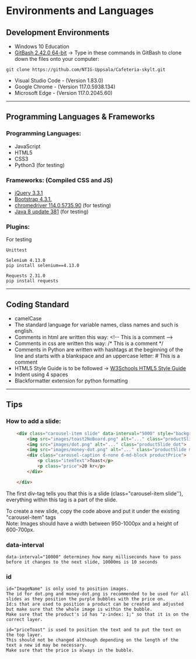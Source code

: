 # Environments and Languages 

## Development Environments

- Windows 10 Education
- [GitBash 2.42.0 64-bit](https://git-scm.com/download/win) -> Type in these commands in GitBash to clone down the files onto your computer:
```
git clone https://github.com/NTIG-Uppsala/Cafeteria-skylt.git
```
- Visual Studio Code - (Version 1.83.0)
- Google Chrome - (Version 117.0.5938.134)
- Microsoft Edge - (Version 117.0.2045.60)

***

## Programming Languages & Frameworks

### Programming Languages:
- JavaScript
- HTML5
- CSS3
- Python3 (for testing)

### Frameworks: (Compiled CSS and JS)
- [jQuery 3.3.1](https://jquery.com/download/)
- [Bootstrap 4.3.1.](https://getbootstrap.com/docs/4.3/getting-started/download/) 
- [chromedriver 114.0.5735.90](https://chromedriver.chromium.org/downloads) (for testing)
- [Java 8 update 381](https://www.java.com/sv/download/) (for testing)	

### Plugins:
For testing
```
Unittest

Selenium 4.13.0				
pip install selenium==4.13.0

Requests 2.31.0
pip install requests 
```

***

## Coding Standard 
- camelCase
- The standard language for variable names, class names and such is english.
- Comments in html are written this way: \<!-- This is a comment -->
- Comments in css are written this way: /* This is a comment */
- Comments in Python are written with hashtags at the beginning of the line and starts with a blankspace and an uppercase letter: # This is a comment
- HTML5 Style Guide is to be followed -> [W3Schools HTML5 Style Guide](https://www.w3schools.com/html/html5_syntax.asp)
- Indent using 4 spaces
- Blackformatter extension for python formatting

***

## Tips

### How to add a slide:

```html
	<div class="carousel-item slide" data-interval="5000" style="background-color: #190f27;">
		<img src="images/toast2NoBoard.png" alt="..." class="productSlide productImage">
		<img src="images/dot.png" alt="..." class="productSlide dot">
		<img src="images/money-dot.png" alt="..." class="productSlide moneyDot">
		<div class="carousel-caption d-none d-md-block productPrice">
			<p class="itemText">Toast</p>
			<p class="price">20 kr</p>
		</div>

	</div>
```

The first div-tag tells you that this is a slide (class="carousel-item slide''), everything within this tag is a part of the slide.

To create a new slide, copy the code above and put it under the existing "carousel-item" tags <br>
Note: Images should have a width between 950-1000px and a height of 600-700px.

### data-interval
```
data-interval="10000" determines how many milliseconds have to pass before it changes to the next slide, 10000ms is 10 seconds
```

### id
 
 ```
id="ImageName" is only used to position images.
The id for dot.png and money-dot.png is recommended to be used for all slides as they position the purple bubbles with the price on.
Id:s that are used to position a product can be created and adjusted but make sure that the whole image is within the bubble.
Make sure that the product's id has "z-index: 1;" so that it is on the correct layer. 

id="priceToast" is used to position the text and to put the text on the top layer.
This should not be changed although depending on the length of the text a new id may be necessary.
Make sure that the price is always in the bubble.
```



